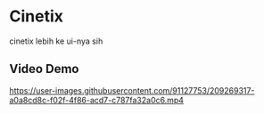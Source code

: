 # Cinetix
cinetix lebih ke ui-nya sih 

## Video Demo
https://user-images.githubusercontent.com/91127753/209269317-a0a8cd8c-f02f-4f86-acd7-c787fa32a0c6.mp4

